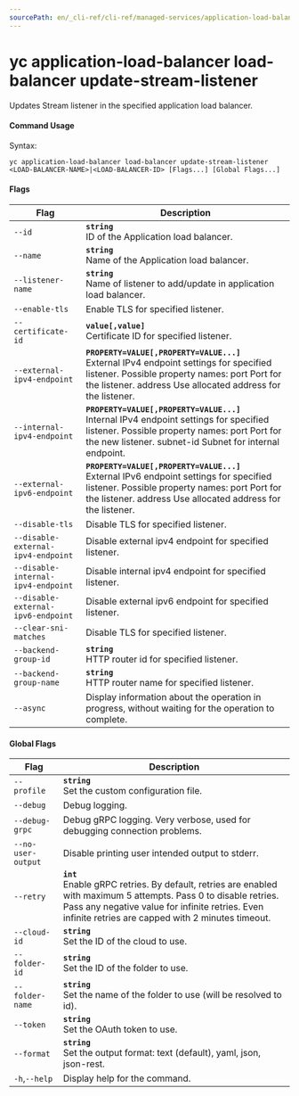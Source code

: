 ```yaml
---
sourcePath: en/_cli-ref/cli-ref/managed-services/application-load-balancer/load-balancer/update-stream-listener.md
---
```

# yc application-load-balancer load-balancer update-stream-listener

Updates Stream listener in the specified application load balancer.

#### Command Usage

Syntax: 

`yc application-load-balancer load-balancer update-stream-listener <LOAD-BALANCER-NAME>|<LOAD-BALANCER-ID> [Flags...] [Global Flags...]`

#### Flags

| Flag | Description |
|----|----|
|`--id`|<b>`string`</b><br/> ID of the Application load balancer.|
|`--name`|<b>`string`</b><br/> Name of the Application load balancer.|
|`--listener-name`|<b>`string`</b><br/> Name of listener to add/update in application load balancer.|
|`--enable-tls`| Enable TLS for specified listener.|
|`--certificate-id`|<b>`value[,value]`</b><br/> Certificate ID for specified listener.|
|`--external-ipv4-endpoint`|<b>`PROPERTY=VALUE[,PROPERTY=VALUE...]`</b><br/> External IPv4 endpoint settings for specified listener.  Possible property names:  port Port for the listener.  address Use allocated address for the listener.  |
|`--internal-ipv4-endpoint`|<b>`PROPERTY=VALUE[,PROPERTY=VALUE...]`</b><br/> Internal IPv4 endpoint settings for specified listener.  Possible property names:  port Port for the new listener.  subnet-id Subnet for internal endpoint.  |
|`--external-ipv6-endpoint`|<b>`PROPERTY=VALUE[,PROPERTY=VALUE...]`</b><br/> External IPv6 endpoint settings for specified listener.  Possible property names:  port Port for the listener.  address Use allocated address for the listener.  |
|`--disable-tls`| Disable TLS for specified listener.|
|`--disable-external-ipv4-endpoint`| Disable external ipv4 endpoint for specified listener.|
|`--disable-internal-ipv4-endpoint`| Disable internal ipv4 endpoint for specified listener.|
|`--disable-external-ipv6-endpoint`| Disable external ipv6 endpoint for specified listener.|
|`--clear-sni-matches`| Disable TLS for specified listener.|
|`--backend-group-id`|<b>`string`</b><br/> HTTP router id for specified listener.|
|`--backend-group-name`|<b>`string`</b><br/> HTTP router name for specified listener.|
|`--async`| Display information about the operation in progress, without waiting for the operation to complete.|

#### Global Flags

| Flag | Description |
|----|----|
|`--profile`|<b>`string`</b><br/>Set the custom configuration file.|
|`--debug`|Debug logging.|
|`--debug-grpc`|Debug gRPC logging. Very verbose, used for debugging connection problems.|
|`--no-user-output`|Disable printing user intended output to stderr.|
|`--retry`|<b>`int`</b><br/>Enable gRPC retries. By default, retries are enabled with maximum 5 attempts. Pass 0 to disable retries. Pass any negative value for infinite retries. Even infinite retries are capped with 2 minutes timeout.|
|`--cloud-id`|<b>`string`</b><br/>Set the ID of the cloud to use.|
|`--folder-id`|<b>`string`</b><br/>Set the ID of the folder to use.|
|`--folder-name`|<b>`string`</b><br/>Set the name of the folder to use (will be resolved to id).|
|`--token`|<b>`string`</b><br/>Set the OAuth token to use.|
|`--format`|<b>`string`</b><br/>Set the output format: text (default), yaml, json, json-rest.|
|`-h`,`--help`|Display help for the command.|
